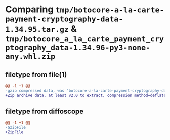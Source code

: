 # Comparing `tmp/botocore-a-la-carte-payment-cryptography-data-1.34.95.tar.gz` & `tmp/botocore_a_la_carte_payment_cryptography_data-1.34.96-py3-none-any.whl.zip`

## filetype from file(1)

```diff
@@ -1 +1 @@
-gzip compressed data, was "botocore-a-la-carte-payment-cryptography-data-1.34.95.tar", last modified: Wed May  1 01:06:28 2024, max compression
+Zip archive data, at least v2.0 to extract, compression method=deflate
```

## filetype from diffoscope

```diff
@@ -1 +1 @@
-GzipFile
+ZipFile
```

